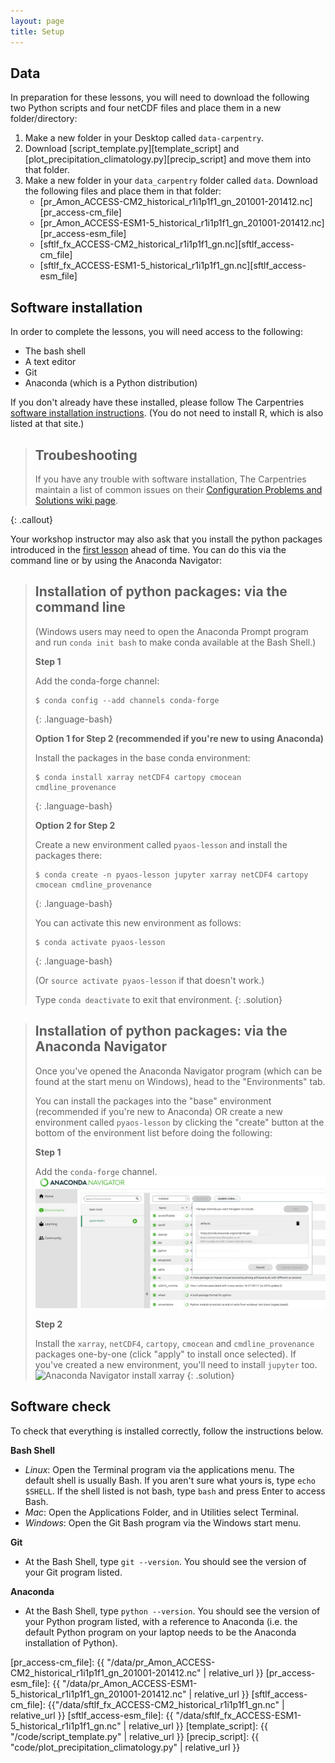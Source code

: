 ```yaml
---
layout: page
title: Setup
---
```


## Data

In preparation for these lessons,
you will need to download the following two Python scripts and four netCDF files
and place them in a new folder/directory:

1. Make a new folder in your Desktop called `data-carpentry`.
2. Download [script_template.py][template_script] and [plot_precipitation_climatology.py][precip_script] and move them into that folder.
3. Make a new folder in your `data_carpentry` folder called `data`.
   Download the following files and place them in that folder:
   - [pr_Amon_ACCESS-CM2_historical_r1i1p1f1_gn_201001-201412.nc][pr_access-cm_file]
   - [pr_Amon_ACCESS-ESM1-5_historical_r1i1p1f1_gn_201001-201412.nc][pr_access-esm_file]
   - [sftlf_fx_ACCESS-CM2_historical_r1i1p1f1_gn.nc][sftlf_access-cm_file]
   - [sftlf_fx_ACCESS-ESM1-5_historical_r1i1p1f1_gn.nc][sftlf_access-esm_file]


## Software installation

In order to complete the lessons,
you will need access to the following:

* The bash shell
* A text editor
* Git
* Anaconda (which is a Python distribution)

If you don't already have these installed,
please follow The Carpentries [software installation instructions](https://carpentries.github.io/workshop-template/#setup).
(You do not need to install R, which is also listed at that site.)

> ## Troubeshooting
>
> If you have any trouble with software installation,
> The Carpentries maintain a list of common issues on their
> [Configuration Problems and Solutions wiki page](https://github.com/carpentries/workshop-template/wiki/Configuration-Problems-and-Solutions).
>
{: .callout}

Your workshop instructor may also ask that you install the python packages introduced in the
[first lesson](https://carpentrieslab.github.io/python-aos-lesson/01-conda/index.html)
ahead of time.
You can do this via the command line or by using the Anaconda Navigator:

> ## Installation of python packages: via the command line
>
> (Windows users may need to open the Anaconda Prompt program
> and run `conda init bash` to make conda available at the Bash Shell.)
>
> **Step 1**
> 
> Add the conda-forge channel:
> ~~~
> $ conda config --add channels conda-forge
> ~~~
> {: .language-bash}
>
> **Option 1 for Step 2 (recommended if you're new to using Anaconda)**
>
> Install the packages in the base conda environment:
> ~~~
> $ conda install xarray netCDF4 cartopy cmocean cmdline_provenance
> ~~~
> {: .language-bash}
>
> **Option 2 for Step 2**
>
> Create a new environment called `pyaos-lesson` and install the packages there:
> ~~~
> $ conda create -n pyaos-lesson jupyter xarray netCDF4 cartopy cmocean cmdline_provenance
> ~~~
> {: .language-bash}
>
> You can activate this new environment as follows:
> ~~~
> $ conda activate pyaos-lesson
> ~~~
> {: .language-bash}
>
> (Or `source activate pyaos-lesson` if that doesn't work.)
>
> Type `conda deactivate` to exit that environment.
{: .solution}

> ## Installation of python packages: via the Anaconda Navigator
>
> Once you've opened the Anaconda Navigator program
> (which can be found at the start menu on Windows),
> head to the "Environments" tab.
> 
> You can install the packages into the "base" environment
> (recommended if you're new to Anaconda)
> OR create a new environment called `pyaos-lesson`
> by clicking the "create" button at the bottom of the environment
> list before doing the following:
>
> **Step 1** 
>
> Add the `conda-forge` channel. 
> ![Anaconda Navigator add conda-forge](fig/01-navigator-conda-forge.png)
>
> **Step 2** 
>
> Install the `xarray`, `netCDF4`, `cartopy`, `cmocean` and `cmdline_provenance`
> packages one-by-one (click "apply" to install once selected).
> If you've created a new environment,
> you'll need to install `jupyter` too.
> ![Anaconda Navigator install xarray](fig/01-navigator-xarray.png)
{: .solution}

## Software check

To check that everything is installed correctly, follow the instructions below.

**Bash Shell**

* *Linux*: Open the Terminal program via the applications menu. The default shell is usually Bash. If you aren't sure what yours is, type `echo $SHELL`. If the shell listed is not bash, type `bash` and press Enter to access Bash.
* *Mac*: Open the Applications Folder, and in Utilities select Terminal.
* *Windows*: Open the Git Bash program via the Windows start menu.

**Git**

* At the Bash Shell, type `git --version`. You should see the version of your Git program listed. 

**Anaconda**

* At the Bash Shell, type `python --version`. You should see the version of your Python program listed, with a reference to Anaconda (i.e. the default Python program on your laptop needs to be the Anaconda installation of Python).



[pr_access-cm_file]: {{ "/data/pr_Amon_ACCESS-CM2_historical_r1i1p1f1_gn_201001-201412.nc" | relative_url }}
[pr_access-esm_file]: {{ "/data/pr_Amon_ACCESS-ESM1-5_historical_r1i1p1f1_gn_201001-201412.nc" | relative_url }}
[sftlf_access-cm_file]: {{"/data/sftlf_fx_ACCESS-CM2_historical_r1i1p1f1_gn.nc" | relative_url }}
[sftlf_access-esm_file]: {{ "/data/sftlf_fx_ACCESS-ESM1-5_historical_r1i1p1f1_gn.nc" | relative_url }}
[template_script]: {{ "/code/script_template.py" | relative_url }}
[precip_script]: {{ "code/plot_precipitation_climatology.py" | relative_url }}
